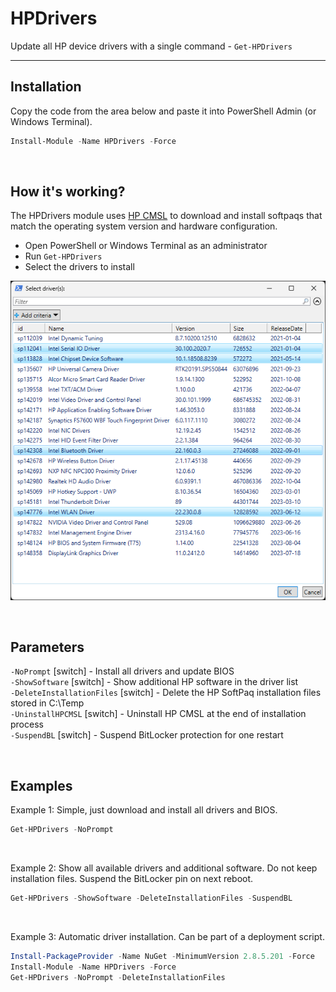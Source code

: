 # HPDrivers

Update all HP device drivers with a single command - `Get-HPDrivers`


<hr>

## Installation

Copy the code from the area below and paste it into PowerShell Admin (or Windows Terminal).

```powershell
Install-Module -Name HPDrivers -Force
```

<br>

## How it's working?

The HPDrivers module uses [HP CMSL](https://developers.hp.com/hp-client-management/doc/client-management-script-library) to download and install softpaqs that match the operating system version and hardware configuration.

* Open PowerShell or Windows Terminal as an administrator
* Run `Get-HPDrivers`
* Select the drivers to install

![SelectDrivers](res/SelectDrivers.png)

<br>

## Parameters

`-NoPrompt` [switch] - Install all drivers and update BIOS \
`-ShowSoftware` [switch] - Show additional HP software in the driver list \
`-DeleteInstallationFiles` [switch] - Delete the HP SoftPaq installation files stored in C:\Temp \
`-UninstallHPCMSL` [switch] - Uninstall HP CMSL at the end of installation process \
`-SuspendBL` [switch]  - Suspend BitLocker protection for one restart

<br>

## Examples

Example 1: Simple, just download and install all drivers and BIOS.
```powershell
Get-HPDrivers -NoPrompt
```

<br>

Example 2: Show all available drivers and additional software. Do not keep installation files. Suspend the BitLocker pin on next reboot.
```powershell
Get-HPDrivers -ShowSoftware -DeleteInstallationFiles -SuspendBL
```

<br>

Example 3: Automatic driver installation. Can be part of a deployment script.
```powershell
Install-PackageProvider -Name NuGet -MinimumVersion 2.8.5.201 -Force
Install-Module -Name HPDrivers -Force
Get-HPDrivers -NoPrompt -DeleteInstallationFiles
```